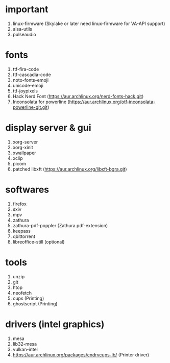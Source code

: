 # important
1) linux-firmware (Skylake or later need linux-firmware for VA-API support)
2) alsa-utils
3) pulseaudio

# fonts
1) ttf-fira-code
2) ttf-cascadia-code
3) noto-fonts-emoji
4) unicode-emoji
5) ttf-joypixels
6) Hack Nerd Font (https://aur.archlinux.org/nerd-fonts-hack.git)
7) Inconsolata for powerline (https://aur.archlinux.org/otf-inconsolata-powerline-git.git)

# display server & gui
1) xorg-server
2) xorg-xinit
3) xwallpaper
4) xclip
5) picom
6) patched libxft (https://aur.archlinux.org/libxft-bgra.git)

# softwares
1) firefox
2) sxiv
3) mpv
4) zathura
5) zathura-pdf-poppler (Zathura pdf-extension)
6) keepass
7) qbittorrent
8) libreoffice-still (optional)

# tools
1) unzip
2) git
3) htop
4) neofetch
5) cups (Printing)
6) ghostscript (Printing)

# drivers (intel graphics)
1) mesa
2) lib32-mesa
3) vulkan-intel
4) https://aur.archlinux.org/packages/cndrvcups-lb/ (Printer driver)

